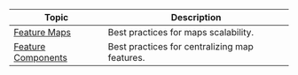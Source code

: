| Topic                                                    | Description                                   |
|----------------------------------------------------------|-----------------------------------------------|
| [Feature Maps](/Best-Practices/Feature-Maps)             | Best practices for maps scalability.          |
| [Feature Components](/Best-Practices/Feature-Components) | Best practices for centralizing map features. |